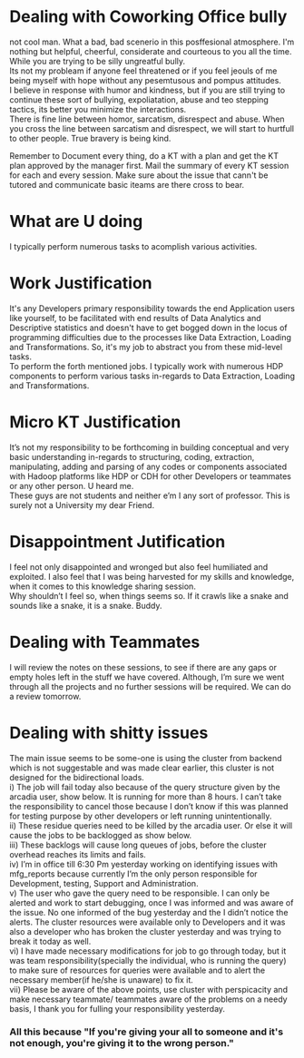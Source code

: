 # Dealing with Coworking Office bully  
not cool man. What a bad, bad scenerio in this posffesional atmosphere. I'm nothing but helpful, cheerful, considerate and courteous to you all the time. While you are trying to be silly ungreatful bully.  
Its not my probleam if anyone feel threatened or if you feel jeouls of me being myself with hope without any pesemtusous and pompus attitudes.  
I believe in response with humor and kindness, but if you are still trying to continue these sort of bullying, expoliatation, abuse and teo stepping tactics, its better you minimize the interactions.  
There is fine line between homor, sarcatism, disrespect and abuse. When you cross the line between sarcatism and disrespect, we will start to hurtfull to other people. True bravery is being kind.  
  
    
Remember to Document every thing, do a KT with a plan and get the KT plan approved by the manager first.  Mail the summary of every KT session for each and every session. Make sure about the issue that cann't be tutored and communicate basic iteams are there cross to bear.  
# What are U doing  
I typically perform numerous tasks to acomplish various activities.  
# Work Justification  
It's any Developers primary responsibility towards the end Application users like yourself, to be facilitated with end results of Data Analytics and Descriptive statistics and doesn't have to get bogged down in the locus of programming difficulties due to the processes like Data Extraction, Loading and Transformations. So, it's my job to abstract you from these mid-level tasks.  
To perform the forth mentioned jobs. I typically work with numerous HDP components to perform various tasks in-regards to Data Extraction, Loading and Transformations.  
  
# Micro KT Justification  
It’s not my responsibility to be forthcoming in building conceptual and very basic understanding in-regards to structuring, coding, extraction, manipulating, adding and parsing of any codes or components associated with Hadoop platforms like HDP or CDH for other Developers or teammates or any other person. U heard me.  
These guys are not students and neither e’m I any sort of professor. This is surely not a University my dear Friend.  
  
# Disappointment Jutification  
I feel not only disappointed and wronged but also feel humiliated and exploited. I also feel that I was being harvested for my skills and knowledge, when it comes to this knowledge sharing session.  
Why shouldn’t I feel so, when things seems so. If it crawls like a snake and sounds like a snake, it is a snake. Buddy.  
  
# Dealing with Teammates  
I will review the notes on these sessions, to see if there are any gaps or empty holes left in the stuff we have covered. Although, I’m sure we went through all the projects and no further sessions will be required. We can do a review tomorrow.  
  
# Dealing with shitty issues  
The main issue seems to be some-one is using the cluster from backend which is not suggestable and was made clear earlier, 
this cluster is not designed for the bidirectional loads.  
i) The job will fail today also because of the query structure given by the arcadia user, show below. It is running for more than 8 hours. I can’t take the responsibility to cancel those because I don’t know if this was planned for testing purpose by other developers or left running unintentionally.  
ii) These residue queries need to be killed by the arcadia user. Or else it will cause the jobs to be backlogged as show below.  
iii) These backlogs will cause long queues of jobs, before the cluster overhead reaches its limits and fails.  
iv)	I’m in office till 6:30 Pm yesterday working on identifying issues with mfg_reports because currently I’m the only person responsible for Development, testing, Support and Administration.  
v)	The user who gave the query need to be responsible. I can only be alerted and work to start debugging, once I was informed and was aware of the issue. No one informed of the bug yesterday and the I didn’t notice the alerts. The cluster resources were available only to Developers and it was also a developer who has broken the cluster yesterday and was trying to break it today as well.  
vi)	I have made necessary modifications for job to go through today, but it was team responsibility(specially the individual, who is running the query) to make sure of resources for queries were available and to alert the necessary member(if he/she is unaware) to fix it.  
vii) Please be aware of the above points, use cluster with perspicacity and make necessary teammate/ teammates aware of the problems on a needy basis, I thank you for fulling your responsibility yesterday.  
  
### All this because "If you're giving your all to someone and it's not enough, you're giving it to the wrong person."
